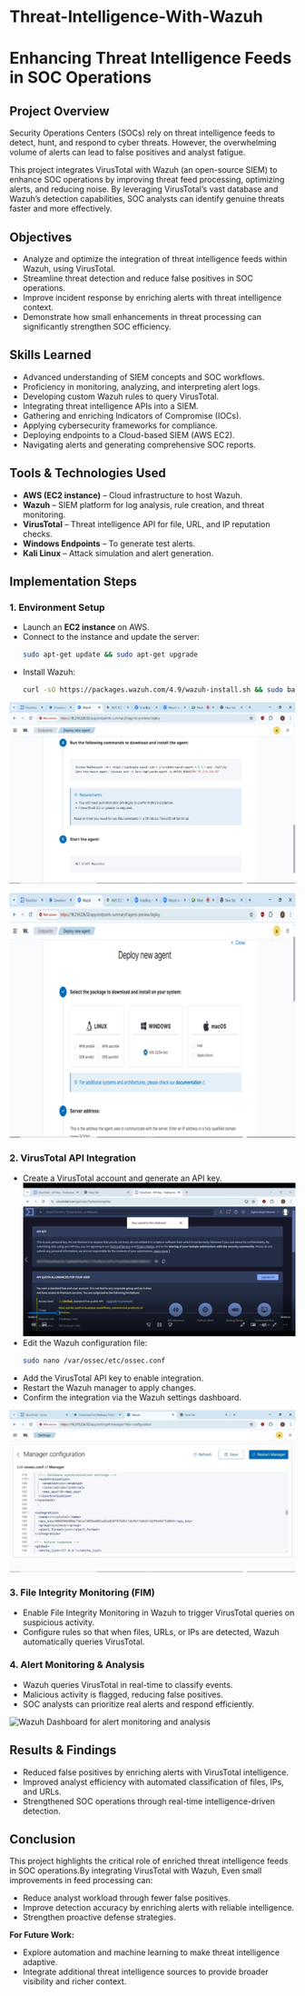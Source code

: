 # Threat-Intelligence-With-Wazuh

# Enhancing Threat Intelligence Feeds in SOC Operations  

## Project Overview  
Security Operations Centers (SOCs) rely on threat intelligence feeds to detect, hunt, and respond to cyber threats. However, the overwhelming volume of alerts can lead to false positives and analyst fatigue.  

This project integrates VirusTotal with Wazuh (an open-source SIEM) to enhance SOC operations by improving threat feed processing, optimizing alerts, and reducing noise. By leveraging VirusTotal’s vast database and Wazuh’s detection capabilities, SOC analysts can identify genuine threats faster and more effectively.  


## Objectives  
- Analyze and optimize the integration of threat intelligence feeds within Wazuh, using VirusTotal.  
- Streamline threat detection and reduce false positives in SOC operations.  
- Improve incident response by enriching alerts with threat intelligence context.  
- Demonstrate how small enhancements in threat processing can significantly strengthen SOC efficiency.  

## Skills Learned  
- Advanced understanding of SIEM concepts and SOC workflows.  
- Proficiency in monitoring, analyzing, and interpreting alert logs.  
- Developing custom Wazuh rules to query VirusTotal.  
- Integrating threat intelligence APIs into a SIEM.  
- Gathering and enriching Indicators of Compromise (IOCs).  
- Applying cybersecurity frameworks for compliance.  
- Deploying endpoints to a Cloud-based SIEM (AWS EC2).  
- Navigating alerts and generating comprehensive SOC reports.  

## Tools & Technologies Used  
- **AWS (EC2 instance)** – Cloud infrastructure to host Wazuh.  
- **Wazuh** – SIEM platform for log analysis, rule creation, and threat monitoring.  
- **VirusTotal** – Threat intelligence API for file, URL, and IP reputation checks.  
- **Windows Endpoints** – To generate test alerts.  
- **Kali Linux** – Attack simulation and alert generation.  


## Implementation Steps  

### 1. Environment Setup  
- Launch an **EC2 instance** on AWS.  
- Connect to the instance and update the server:  
  ```bash
  sudo apt-get update && sudo apt-get upgrade
  ```  
- Install Wazuh:  
  ```bash
  curl -sO https://packages.wazuh.com/4.9/wazuh-install.sh && sudo bash ./wazuh-install.sh -a
  ```  
![Configuration and installation of agents to Wazuh](https://github.com/Teedico/Threat-Intelligence-With-Wazuh/blob/41fc02dba385e21ff07fc6ca8a8f461379862275/Picture1.png)

![ Deployment of agents to Wazuh](https://github.com/Teedico/Threat-Intelligence-With-Wazuh/blob/41fc02dba385e21ff07fc6ca8a8f461379862275/Picture2.png)

### 2. VirusTotal API Integration  
- Create a VirusTotal account and generate an API key.  
![Virustotal account API](https://github.com/Teedico/Threat-Intelligence-With-Wazuh/blob/969a5807413d9c52dc658993d8163a2f6e2f0888/Picture%203.png)
- Edit the Wazuh configuration file:  
  ```bash
  sudo nano /var/ossec/etc/ossec.conf
  ```  
- Add the VirusTotal API key to enable integration.  
- Restart the Wazuh manager to apply changes.  
- Confirm the integration via the Wazuh settings dashboard.
  
![ Integration Virustotal API to Wazuh Configuration Manager](https://github.com/Teedico/Threat-Intelligence-With-Wazuh/blob/41fc02dba385e21ff07fc6ca8a8f461379862275/Picture4.jpg)

### 3. File Integrity Monitoring (FIM)  
- Enable File Integrity Monitoring in Wazuh to trigger VirusTotal queries on suspicious activity.  
- Configure rules so that when files, URLs, or IPs are detected, Wazuh automatically queries VirusTotal.  

### 4. Alert Monitoring & Analysis  
- Wazuh queries VirusTotal in real-time to classify events.  
- Malicious activity is flagged, reducing false positives.  
- SOC analysts can prioritize real alerts and respond efficiently.
  
![Wazuh Dashboard for alert monitoring and analysis](https://github.com/Teedico/Threat-Intelligence-With-Wazuh/blob/41fc02dba385e21ff07fc6ca8a8f461379862275/Picture5.jpg)
## Results & Findings  
- Reduced false positives by enriching alerts with VirusTotal intelligence.  
- Improved analyst efficiency with automated classification of files, IPs, and URLs.  
- Strengthened SOC operations through real-time intelligence-driven detection.  

## Conclusion  
This project highlights the critical role of enriched threat intelligence feeds in SOC operations.By integrating VirusTotal with Wazuh, Even small improvements in feed processing can:
- Reduce analyst workload through fewer false positives.  
- Improve detection accuracy by enriching alerts with reliable intelligence.  
- Strengthen proactive defense strategies.  

**For Future Work:**  
- Explore automation and machine learning to make threat intelligence adaptive.  
- Integrate additional threat intelligence sources to provide broader visibility and richer context. 

